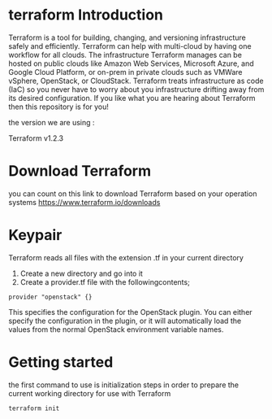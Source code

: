 # terraform Introduction
Terraform is a tool for building, changing, and versioning infrastructure safely and efficiently. 
Terraform can help with multi-cloud by having one workflow for all clouds. The infrastructure Terraform manages can be hosted on public clouds like Amazon Web Services,
Microsoft Azure, and Google Cloud Platform, or on-prem in private clouds such as VMWare vSphere, OpenStack, or CloudStack.
Terraform treats infrastructure as code (IaC) so you never have to worry about you infrastructure drifting away from its desired configuration. 
If you like what you are hearing about Terraform then this repository is for you!

the version we are using : 

Terraform v1.2.3

# Download Terraform

you can count on this link to download Terraform based on your operation systems 
https://www.terraform.io/downloads

# Keypair 

Terraform reads all files with the extension .tf in your current directory 
 1. Create a new directory and go into it 
 2. Create a provider.tf file with the followingcontents;
 ```
 provider "openstack" {}
 
 ```
This specifies the configuration for the OpenStack plugin. You can either specify the configuration in the plugin, or it will automatically load the values from the normal OpenStack environment variable names.
 
 

# Getting started 



the first command to use is initialization steps in order to prepare the current working directory for use with Terraform 
```
terraform init 
```


